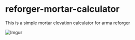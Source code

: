 # reforger-mortar-calculator
This is a simple mortar elevation calculator for arma reforger

![Imgur](https://imgur.com/0oz89Nb.jpg)
